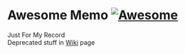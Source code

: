 # Awesome Memo  [![Awesome](https://cdn.rawgit.com/sindresorhus/awesome/d7305f38d29fed78fa85652e3a63e154dd8e8829/media/badge.svg)](https://github.com/sindresorhus/awesome)
Just For My Record  
Deprecated stuff in [Wiki](https://github.com/jaiminpan/MYWIKI/wiki) page
